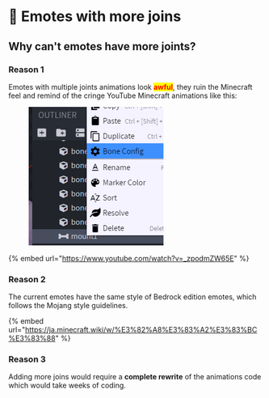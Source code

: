 # 🦴 Emotes with more joins

## Why can't emotes have more joints?

### Reason 1

Emotes with multiple joints animations look <mark style="color:red;">**awful**</mark>, they ruin the Minecraft feel and remind of the cringe YouTube Minecraft animations like this:

<figure><img src="../.gitbook/assets/image (103).png" alt=""><figcaption></figcaption></figure>

{% embed url="https://www.youtube.com/watch?v=_zpodmZW65E" %}

### Reason 2

The current emotes have the same style of Bedrock edition emotes, which follows the Mojang style guidelines.

{% embed url="https://ja.minecraft.wiki/w/%E3%82%A8%E3%83%A2%E3%83%BC%E3%83%88" %}

### Reason 3

Adding more joins would require a **complete rewrite** of the animations code which would take weeks of coding.
